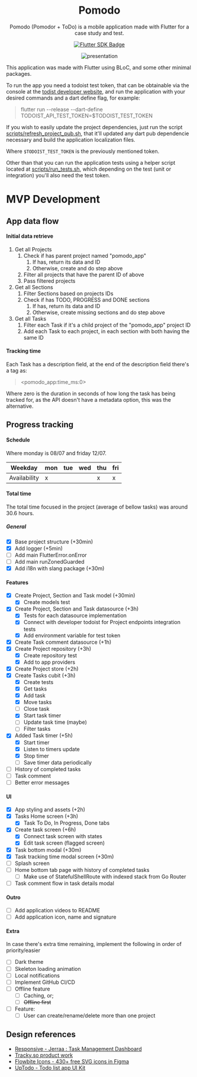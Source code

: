 <h1 align="center">Pomodo</h1>

<div align="center">

Pomodo (Pomodor + ToDo) is a mobile application made with Flutter for a case study and test.

[![Flutter SDK Badge](https://img.shields.io/badge/SDK-Flutter-blue)](https://flutter.dev/docs)

![presentation](https://github.com/user-attachments/assets/6ee40da6-7af5-468a-a539-c7c751b00086)

</div>

This application was made with Flutter using BLoC, and some other minimal packages.

To run the app you need a todoist test token, that can be obtainable via the console at the [todist developer website](https://developer.todoist.com/), and run the application with your desired commands and a dart define flag, for example:

> flutter run --release --dart-define TODOIST_API_TEST_TOKEN=$TODOIST_TEST_TOKEN

If you wish to easily update the project dependencies, just run the script [scripts/refresh_project_pub.sh](./scripts/refresh_project_pub.sh), that it'll updated any dart pub dependencie necessary and build the application localization files.

Where `$TODOIST_TEST_TOKEN` is the previously mentioned token.

Other than that you can run the application tests using a helper script located at [scripts/run_tests.sh](./scripts/run_tests.sh), which depending on the test (unit or integration) you'll also need the test token.

# MVP Development

## App data flow

#### Initial data retrieve

1. Get all Projects
   1. Check if has parent project named "pomodo_app"
      1. If has, return its data and ID
      2. Otherwise, create and do step above
   2. Filter all projects that have the parent ID of above
   3. Pass filtered projects
2. Get all Sections
   1. Filter Sections based on projects IDs
   2. Check if has TODO, PROGRESS and DONE sections
      1. If has, return its data and ID
      2. Otherwise, create missing sections and do step above
3. Get all Tasks
   1. Filter each Task if it's a child project of the "pomodo_app" project ID
   2. Add each Task to each project, in each section with both having the same ID

#### Tracking time

Each Task has a description field, at the end of the description field there's a tag as:

> <pomodo_app:time_ms:0>

Where zero is the duration in seconds of how long the task has being tracked for, as the API doesn't have a metadata option, this was the alternative.

## Progress tracking

#### Schedule

Where monday is 08/07 and friday 12/07.

| Weekday      | mon | tue | wed | thu | fri |
| ------------ | --- | --- | --- | --- | --- |
| Availability | x   |     |     | x   | x   |

#### Total time

The total time focused in the project (average of bellow tasks) was around 30.6 hours.

##### General

- [x] Base project structure (+30min)
- [x] Add logger (+5min)
- [ ] Add main FlutterError.onError
- [ ] Add main runZonedGuarded
- [x] Add i18n with slang package (+30m)

#### Features

- [x] Create Project, Section and Task model (+30min)
  - [x] Create models test
- [x] Create Project, Section and Task datasource (+3h)
  - [x] Tests for each datasource implementation
  - [x] Connect with developer todoist for Project endpoints integration tests
  - [x] Add environment variable for test token
- [x] Create Task comment datasource (+1h)
- [x] Create Project repository (+3h)
  - [x] Create repository test
  - [x] Add to app providers
- [x] Create Project store (+2h)
- [x] Create Tasks cubit (+3h)
  - [x] Create tests
  - [x] Get tasks
  - [x] Add task
  - [x] Move tasks
  - [ ] Close task
  - [x] Start task timer
  - [ ] Update task time (maybe)
  - [ ] Filter tasks
- [x] Added Task timer (+5h)
  - [x] Start timer
  - [x] Listen to timers update
  - [x] Stop timer
  - [ ] Save timer data periodically
- [ ] History of completed tasks
- [ ] Task comment
- [ ] Better error messages

#### UI

- [x] App styling and assets (+2h)
- [x] Tasks Home screen (+3h)
  - [x] Task To Do, In Progress, Done tabs
- [x] Create task screen (+6h)
  - [x] Connect task screen with states
  - [x] Edit task screen (flagged screen)
- [x] Task bottom modal (+30m)
- [x] Task tracking time modal screen (+30m)
- [ ] Splash screen
- [ ] Home bottom tab page with history of completed tasks
  - [ ] Make use of StatefulShellRoute with indexed stack from Go Router
- [ ] Task comment flow in task details modal

#### Outro

- [ ] Add application videos to README
- [ ] Add application icon, name and signature

#### Extra

In case there's extra time remaining, implement the following in order of priority/easier

- [ ] Dark theme
- [ ] Skeleton loading animation
- [ ] Local notifications
- [ ] Implement GitHub CI/CD
- [ ] Offline feature
  - [ ] Caching, or;
  - [ ] <s>Offline first</s>
- [ ] Feature:
  - [ ] User can create/rename/delete more than one project

## Design references

- [Responsive - Jerraa : Task Management Dashboard](https://dribbble.com/shots/20710151-Responsive-Jerraa-Task-Management-Dashboard)
- [Tracky.so product work](https://dribbble.com/shots/22856193-Tracky-so-product-work)
- [Flowbite Icons - 430+ free SVG icons in Figma](https://www.figma.com/community/file/1253280241668899805)
- [UpTodo - Todo list app UI Kit](https://www.figma.com/community/file/1083383246788717048)

